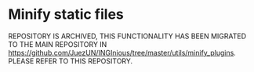 # Minify static files

REPOSITORY IS ARCHIVED, THIS FUNCTIONALITY HAS BEEN MIGRATED TO THE MAIN REPOSITORY IN <https://github.com/JuezUN/INGInious/tree/master/utils/minify_plugins>. PLEASE REFER TO THIS REPOSITORY.
